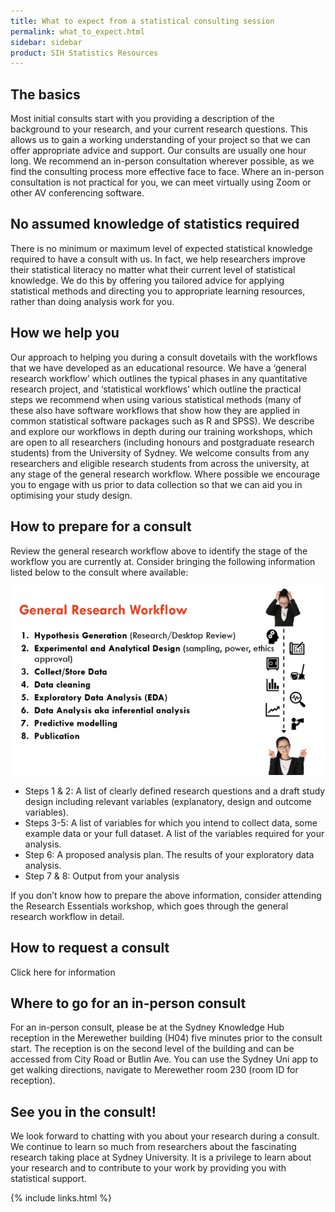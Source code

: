 ```yaml
---
title: What to expect from a statistical consulting session 
permalink: what_to_expect.html
sidebar: sidebar
product: SIH Statistics Resources
---
```


## The basics

Most initial consults start with you providing a description of the background to your research, and your current research questions. This allows us to gain a working understanding of your project so that we can offer appropriate advice and support. Our consults are usually one hour long. We recommend an in-person consultation wherever possible, as we find the consulting process more effective face to face. Where an in-person consultation is not practical for you, we can meet virtually using Zoom or other AV conferencing software.

## No assumed knowledge of statistics required

There is no minimum or maximum level of expected statistical knowledge required to have a consult with us. In fact, we help researchers improve their statistical literacy no matter what their current level of statistical knowledge. We do this by offering you tailored advice for applying statistical methods and directing you to appropriate learning resources, rather than doing analysis work for you.

## How we help you

Our approach to helping you during a consult dovetails with the workflows that we have developed as an educational resource. We have a ‘general research workflow’ which outlines the typical phases in any quantitative research project, and ‘statistical workflows’ which outline the practical steps we recommend when using various statistical methods (many of these also have software workflows that show how they are applied in common statistical software packages such as R and SPSS). We describe and explore our workflows in depth during our training workshops, which are open to all researchers (including honours and postgraduate research students) from the University of Sydney.
We welcome consults from any researchers and eligible research students from across the university, at any stage of the general research workflow. Where possible we encourage you to engage with us prior to data collection so that we can aid you in optimising your study design.
 
## How to prepare for a consult

Review the general research workflow above to identify the stage of the workflow you are currently at. Consider bringing the following information listed below to the consult where available:

![General Research Workflow](https://github.com/Sydney-Informatics-Hub/stats-resources/blob/alexshawsydney-google-analytics/assets/general_research_workflow.png)

* Steps 1 & 2: A list of clearly defined research questions and a draft study design including relevant variables (explanatory, design and outcome variables).
* Steps 3-5: A list of variables for which you intend to collect data, some example data or your full dataset. A list of the variables required for your analysis.
* Step 6: A proposed analysis plan. The results of your exploratory data analysis.
* Step 7 & 8: Output from your analysis

If you don’t know how to prepare the above information, consider attending the Research Essentials workshop, which goes through the general research workflow in detail.

## How to request a consult

Click here for information

## Where to go for an in-person consult

For an in-person consult, please be at the Sydney Knowledge Hub reception in the Merewether building (H04) five minutes prior to the consult start. The reception is on the second level of the building and can be accessed from City Road or Butlin Ave. You can use the Sydney Uni app to get walking directions, navigate to Merewether room 230 (room ID for reception).

## See you in the consult!

We look forward to chatting with you about your research during a consult. We continue to learn so much from researchers about the fascinating research taking place at Sydney University. It is a privilege to learn about your research and to contribute to your work by providing you with statistical support.


{% include links.html %}

